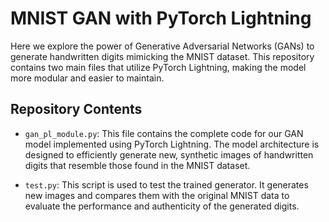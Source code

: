 # MNIST GAN with PyTorch Lightning

Here we explore the power of Generative Adversarial Networks (GANs) to generate handwritten digits mimicking the MNIST dataset. This repository contains two main files that utilize PyTorch Lightning, making the model more modular and easier to maintain.

## Repository Contents

- `gan_pl_module.py`: This file contains the complete code for our GAN model implemented using PyTorch Lightning. The model architecture is designed to efficiently generate new, synthetic images of handwritten digits that resemble those found in the MNIST dataset.

- `test.py`: This script is used to test the trained generator. It generates new images and compares them with the original MNIST data to evaluate the performance and authenticity of the generated digits.
